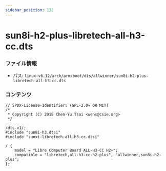 ```yaml
---
sidebar_position: 132
---
```

# sun8i-h2-plus-libretech-all-h3-cc.dts

### ファイル情報

- パス: `linux-v6.12/arch/arm/boot/dts/allwinner/sun8i-h2-plus-libretech-all-h3-cc.dts`

### コンテンツ

```dts
// SPDX-License-Identifier: (GPL-2.0+ OR MIT)
/*
 * Copyright (C) 2018 Chen-Yu Tsai <wens@csie.org>
 */

/dts-v1/;
#include "sun8i-h3.dtsi"
#include "sunxi-libretech-all-h3-cc.dtsi"

/ {
	model = "Libre Computer Board ALL-H3-CC H2+";
	compatible = "libretech,all-h3-cc-h2-plus", "allwinner,sun8i-h2-plus";
};

```
